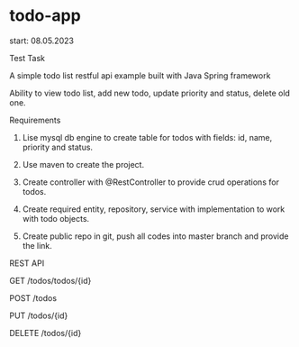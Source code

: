 # todo-app
start: 08.05.2023

Test Task

A simple todo list restful api example built with Java Spring framework

Ability to view todo list, add new todo, update priority and status, delete old one.

Requirements

1. Lise mysql db engine to create table for todos with fields: id, name, priority and status.

2. Use maven to create the project.

3. Create controller with @RestController to provide crud operations for todos.

4. Create required entity, repository, service with implementation to work with todo objects.

5. Create public repo in git, push all codes into master branch and provide the link.

REST API

GET /todos/todos/{id}

POST /todos

PUT /todos/{id}

DELETE /todos/{id}
